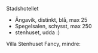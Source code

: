 Stadshotellet
- Ängavik, distinkt, blå, max 25
- Spegelsalen, schysst, max 250
- stenhuset, udda :)

Villa Stenhuset
Fancy, mindre: 